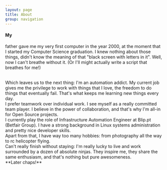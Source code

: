 ```yaml
---
layout: page
title: About
group: navigation
---
```

#### My
father gave me my very first computer in the year 2000, at the moment that I started my Computer Science graduation.
I knew nothing about those things, didn't know the meaning of that "black screen with letters in it". Well, now I can't breathe without it. (Or I'll might actually write a script that breathes for me!)

<br>
Which leaves us to the next thing: I'm an automation addict. My current job gives me the privilege to work with things that I love, the freedom to do things that eventually fail. That's what keeps me learning new things every day.

<br>
I prefer teamwork over individual work. I see myself as a really committed team player. I believe in the power of collaboration, and that's why I'm all-in for Open Source projects.

<br>
I currently play the role of Infrastructure Automation Engineer at Blip.pt (Betfair Group). I have a strong background in Linux systems administration and pretty nice developer skills.

<br>
Apart from that, I have way too many hobbies: from photography all the way to rc helicopter flying.

<br>
Can't really finish without staying: I'm really lucky to live and work surrounded by a dozen of absolute ninjas. They inspire me, they share the same enthusiasm, and that's nothing but pure awesomeness.

<br>
**Later chaps!**
